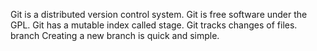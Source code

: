 Git is a distributed version control system.
Git is free software under the GPL.
Git has a mutable index called stage.
Git tracks changes of files.
branch
Creating a new branch is quick and simple.
